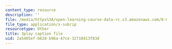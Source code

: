 ```yaml
---
content_type: resource
description: ''
file: /media/https%3A/open-learning-course-data-rc.s3.amazonaws.com/8-04-quantum-physics-i-spring-2016/2a5405efb628b96a47ce32710413f83d_G3HSP3qMgKI.srt
file_type: application/x-subrip
resourcetype: Other
title: 3play caption file
uid: 2a5405ef-b628-b96a-47ce-32710413f83d
---
```

